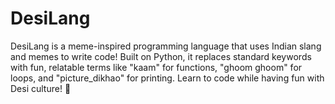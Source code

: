 # DesiLang
DesiLang is a meme-inspired programming language that uses Indian slang and memes to write code! Built on Python, it replaces standard keywords with fun, relatable terms like "kaam" for functions, "ghoom ghoom" for loops, and "picture_dikhao" for printing. Learn to code while having fun with Desi culture! 🚀
